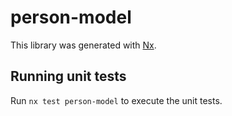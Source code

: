 # person-model

This library was generated with [Nx](https://nx.dev).

## Running unit tests

Run `nx test person-model` to execute the unit tests.
